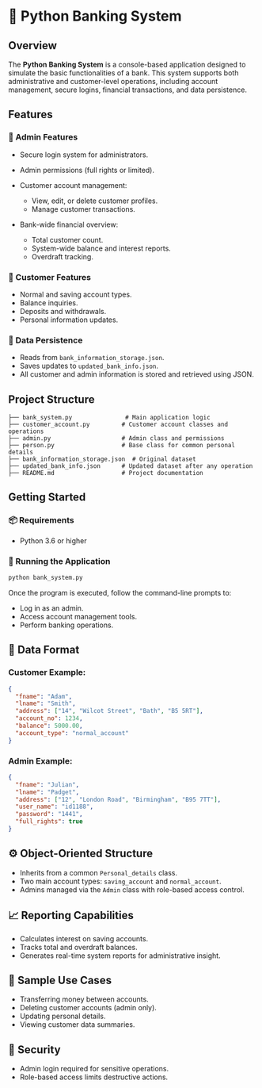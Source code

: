 # 🏦 Python Banking System

## Overview

The **Python Banking System** is a console-based application designed to simulate the basic functionalities of a bank. This system supports both administrative and customer-level operations, including account management, secure logins, financial transactions, and data persistence.

## Features

### 🔐 Admin Features

* Secure login system for administrators.
* Admin permissions (full rights or limited).
* Customer account management:

  * View, edit, or delete customer profiles.
  * Manage customer transactions.
* Bank-wide financial overview:

  * Total customer count.
  * System-wide balance and interest reports.
  * Overdraft tracking.

### 👥 Customer Features

* Normal and saving account types.
* Balance inquiries.
* Deposits and withdrawals.
* Personal information updates.

### 🔄 Data Persistence

* Reads from `bank_information_storage.json`.
* Saves updates to `updated_bank_info.json`.
* All customer and admin information is stored and retrieved using JSON.

## Project Structure

```
├── bank_system.py               # Main application logic
├── customer_account.py         # Customer account classes and operations
├── admin.py                    # Admin class and permissions
├── person.py                   # Base class for common personal details
├── bank_information_storage.json  # Original dataset
├── updated_bank_info.json      # Updated dataset after any operation
├── README.md                   # Project documentation
```

## Getting Started

### 📦 Requirements

* Python 3.6 or higher

### 🚀 Running the Application

```bash
python bank_system.py
```

Once the program is executed, follow the command-line prompts to:

* Log in as an admin.
* Access account management tools.
* Perform banking operations.

## 📁 Data Format

### Customer Example:

```json
{
  "fname": "Adam",
  "lname": "Smith",
  "address": ["14", "Wilcot Street", "Bath", "B5 5RT"],
  "account_no": 1234,
  "balance": 5000.00,
  "account_type": "normal_account"
}
```

### Admin Example:

```json
{
  "fname": "Julian",
  "lname": "Padget",
  "address": ["12", "London Road", "Birmingham", "B95 7TT"],
  "user_name": "id1188",
  "password": "1441",
  "full_rights": true
}
```

## ⚙️ Object-Oriented Structure

* Inherits from a common `Personal_details` class.
* Two main account types: `saving_account` and `normal_account`.
* Admins managed via the `Admin` class with role-based access control.

## 📈 Reporting Capabilities

* Calculates interest on saving accounts.
* Tracks total and overdraft balances.
* Generates real-time system reports for administrative insight.

## 🧪 Sample Use Cases

* Transferring money between accounts.
* Deleting customer accounts (admin only).
* Updating personal details.
* Viewing customer data summaries.

## 🔐 Security

* Admin login required for sensitive operations.
* Role-based access limits destructive actions.


